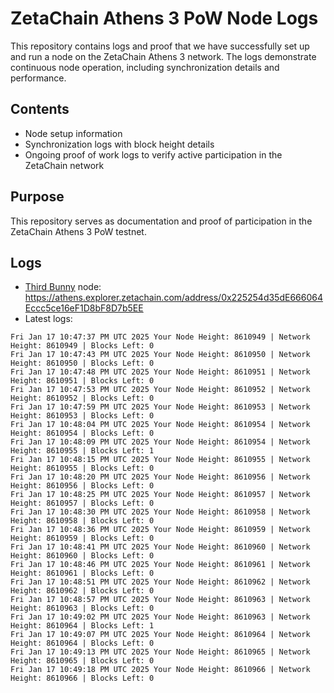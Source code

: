 # ZetaChain Athens 3 PoW Node Logs
This repository contains logs and proof that we have successfully set up and run a node on the ZetaChain Athens 3 network. The logs demonstrate continuous node operation, including synchronization details and performance.

## Contents
- Node setup information
- Synchronization logs with block height details
- Ongoing proof of work logs to verify active participation in the ZetaChain network

## Purpose
This repository serves as documentation and proof of participation in the ZetaChain Athens 3 PoW testnet.

## Logs

- [Third Bunny](https://thirdbunny.xyz/) node: https://athens.explorer.zetachain.com/address/0x225254d35dE666064Eccc5ce16eF1D8bF8D7b5EE
- Latest logs:
```
Fri Jan 17 10:47:37 PM UTC 2025 Your Node Height: 8610949 | Network Height: 8610949 | Blocks Left: 0
Fri Jan 17 10:47:43 PM UTC 2025 Your Node Height: 8610950 | Network Height: 8610950 | Blocks Left: 0
Fri Jan 17 10:47:48 PM UTC 2025 Your Node Height: 8610951 | Network Height: 8610951 | Blocks Left: 0
Fri Jan 17 10:47:53 PM UTC 2025 Your Node Height: 8610952 | Network Height: 8610952 | Blocks Left: 0
Fri Jan 17 10:47:59 PM UTC 2025 Your Node Height: 8610953 | Network Height: 8610953 | Blocks Left: 0
Fri Jan 17 10:48:04 PM UTC 2025 Your Node Height: 8610954 | Network Height: 8610954 | Blocks Left: 0
Fri Jan 17 10:48:09 PM UTC 2025 Your Node Height: 8610954 | Network Height: 8610955 | Blocks Left: 1
Fri Jan 17 10:48:15 PM UTC 2025 Your Node Height: 8610955 | Network Height: 8610955 | Blocks Left: 0
Fri Jan 17 10:48:20 PM UTC 2025 Your Node Height: 8610956 | Network Height: 8610956 | Blocks Left: 0
Fri Jan 17 10:48:25 PM UTC 2025 Your Node Height: 8610957 | Network Height: 8610957 | Blocks Left: 0
Fri Jan 17 10:48:30 PM UTC 2025 Your Node Height: 8610958 | Network Height: 8610958 | Blocks Left: 0
Fri Jan 17 10:48:36 PM UTC 2025 Your Node Height: 8610959 | Network Height: 8610959 | Blocks Left: 0
Fri Jan 17 10:48:41 PM UTC 2025 Your Node Height: 8610960 | Network Height: 8610960 | Blocks Left: 0
Fri Jan 17 10:48:46 PM UTC 2025 Your Node Height: 8610961 | Network Height: 8610961 | Blocks Left: 0
Fri Jan 17 10:48:51 PM UTC 2025 Your Node Height: 8610962 | Network Height: 8610962 | Blocks Left: 0
Fri Jan 17 10:48:57 PM UTC 2025 Your Node Height: 8610963 | Network Height: 8610963 | Blocks Left: 0
Fri Jan 17 10:49:02 PM UTC 2025 Your Node Height: 8610963 | Network Height: 8610964 | Blocks Left: 1
Fri Jan 17 10:49:07 PM UTC 2025 Your Node Height: 8610964 | Network Height: 8610964 | Blocks Left: 0
Fri Jan 17 10:49:13 PM UTC 2025 Your Node Height: 8610965 | Network Height: 8610965 | Blocks Left: 0
Fri Jan 17 10:49:18 PM UTC 2025 Your Node Height: 8610966 | Network Height: 8610966 | Blocks Left: 0
```
